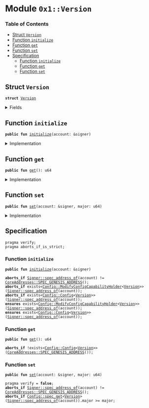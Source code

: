 
<a name="0x1_Version"></a>

# Module `0x1::Version`

### Table of Contents

-  [Struct `Version`](#0x1_Version_Version)
-  [Function `initialize`](#0x1_Version_initialize)
-  [Function `get`](#0x1_Version_get)
-  [Function `set`](#0x1_Version_set)
-  [Specification](#0x1_Version_Specification)
    -  [Function `initialize`](#0x1_Version_Specification_initialize)
    -  [Function `get`](#0x1_Version_Specification_get)
    -  [Function `set`](#0x1_Version_Specification_set)



<a name="0x1_Version_Version"></a>

## Struct `Version`



<pre><code><b>struct</b> <a href="#0x1_Version">Version</a>
</code></pre>



<details>
<summary>Fields</summary>


<dl>
<dt>
<code>major: u64</code>
</dt>
<dd>

</dd>
</dl>


</details>

<a name="0x1_Version_initialize"></a>

## Function `initialize`



<pre><code><b>public</b> <b>fun</b> <a href="#0x1_Version_initialize">initialize</a>(account: &signer)
</code></pre>



<details>
<summary>Implementation</summary>


<pre><code><b>public</b> <b>fun</b> <a href="#0x1_Version_initialize">initialize</a>(account: &signer) {
    <b>assert</b>(<a href="Signer.md#0x1_Signer_address_of">Signer::address_of</a>(account) == <a href="CoreAddresses.md#0x1_CoreAddresses_GENESIS_ADDRESS">CoreAddresses::GENESIS_ADDRESS</a>(), <a href="ErrorCode.md#0x1_ErrorCode_ENOT_GENESIS_ACCOUNT">ErrorCode::ENOT_GENESIS_ACCOUNT</a>());

    <a href="Config.md#0x1_Config_publish_new_config">Config::publish_new_config</a>&lt;<a href="#0x1_Version_Version">Self::Version</a>&gt;(
        account,
        <a href="#0x1_Version">Version</a> { major: 1 },
    );
}
</code></pre>



</details>

<a name="0x1_Version_get"></a>

## Function `get`



<pre><code><b>public</b> <b>fun</b> <a href="#0x1_Version_get">get</a>(): u64
</code></pre>



<details>
<summary>Implementation</summary>


<pre><code><b>public</b> <b>fun</b> <a href="#0x1_Version_get">get</a>():u64{
    <b>let</b> version = <a href="Config.md#0x1_Config_get_by_address">Config::get_by_address</a>&lt;<a href="#0x1_Version_Version">Self::Version</a>&gt;(<a href="CoreAddresses.md#0x1_CoreAddresses_GENESIS_ADDRESS">CoreAddresses::GENESIS_ADDRESS</a>());
    version.major
}
</code></pre>



</details>

<a name="0x1_Version_set"></a>

## Function `set`



<pre><code><b>public</b> <b>fun</b> <a href="#0x1_Version_set">set</a>(account: &signer, major: u64)
</code></pre>



<details>
<summary>Implementation</summary>


<pre><code><b>public</b> <b>fun</b> <a href="#0x1_Version_set">set</a>(account: &signer, major: u64) {
    <b>assert</b>(<a href="Signer.md#0x1_Signer_address_of">Signer::address_of</a>(account) == <a href="CoreAddresses.md#0x1_CoreAddresses_GENESIS_ADDRESS">CoreAddresses::GENESIS_ADDRESS</a>(), <a href="ErrorCode.md#0x1_ErrorCode_ENOT_GENESIS_ACCOUNT">ErrorCode::ENOT_GENESIS_ACCOUNT</a>());
    <b>let</b> old_config = <a href="Config.md#0x1_Config_get">Config::get</a>&lt;<a href="#0x1_Version_Version">Self::Version</a>&gt;(account);

    <b>assert</b>(
        old_config.major &lt; major,
        25
    );

    <a href="Config.md#0x1_Config_set">Config::set</a>&lt;<a href="#0x1_Version_Version">Self::Version</a>&gt;(
        account,
        <a href="#0x1_Version">Version</a> { major }
    );
}
</code></pre>



</details>

<a name="0x1_Version_Specification"></a>

## Specification



<pre><code>pragma verify;
pragma aborts_if_is_strict;
</code></pre>



<a name="0x1_Version_Specification_initialize"></a>

### Function `initialize`


<pre><code><b>public</b> <b>fun</b> <a href="#0x1_Version_initialize">initialize</a>(account: &signer)
</code></pre>




<pre><code><b>aborts_if</b> <a href="Signer.md#0x1_Signer_spec_address_of">Signer::spec_address_of</a>(account) != <a href="CoreAddresses.md#0x1_CoreAddresses_SPEC_GENESIS_ADDRESS">CoreAddresses::SPEC_GENESIS_ADDRESS</a>();
<b>aborts_if</b> exists&lt;<a href="Config.md#0x1_Config_ModifyConfigCapabilityHolder">Config::ModifyConfigCapabilityHolder</a>&lt;<a href="#0x1_Version">Version</a>&gt;&gt;(<a href="Signer.md#0x1_Signer_spec_address_of">Signer::spec_address_of</a>(account));
<b>aborts_if</b> exists&lt;<a href="Config.md#0x1_Config_Config">Config::Config</a>&lt;<a href="#0x1_Version">Version</a>&gt;&gt;(<a href="Signer.md#0x1_Signer_spec_address_of">Signer::spec_address_of</a>(account));
<b>ensures</b> exists&lt;<a href="Config.md#0x1_Config_ModifyConfigCapabilityHolder">Config::ModifyConfigCapabilityHolder</a>&lt;<a href="#0x1_Version">Version</a>&gt;&gt;(<a href="Signer.md#0x1_Signer_spec_address_of">Signer::spec_address_of</a>(account));
<b>ensures</b> exists&lt;<a href="Config.md#0x1_Config_Config">Config::Config</a>&lt;<a href="#0x1_Version">Version</a>&gt;&gt;(<a href="Signer.md#0x1_Signer_spec_address_of">Signer::spec_address_of</a>(account));
</code></pre>



<a name="0x1_Version_Specification_get"></a>

### Function `get`


<pre><code><b>public</b> <b>fun</b> <a href="#0x1_Version_get">get</a>(): u64
</code></pre>




<pre><code><b>aborts_if</b> !exists&lt;<a href="Config.md#0x1_Config_Config">Config::Config</a>&lt;<a href="#0x1_Version">Version</a>&gt;&gt;(<a href="CoreAddresses.md#0x1_CoreAddresses_SPEC_GENESIS_ADDRESS">CoreAddresses::SPEC_GENESIS_ADDRESS</a>());
</code></pre>



<a name="0x1_Version_Specification_set"></a>

### Function `set`


<pre><code><b>public</b> <b>fun</b> <a href="#0x1_Version_set">set</a>(account: &signer, major: u64)
</code></pre>




<pre><code>pragma verify = <b>false</b>;
<b>aborts_if</b> <a href="Signer.md#0x1_Signer_spec_address_of">Signer::spec_address_of</a>(account) != <a href="CoreAddresses.md#0x1_CoreAddresses_SPEC_GENESIS_ADDRESS">CoreAddresses::SPEC_GENESIS_ADDRESS</a>();
<b>aborts_if</b> <a href="Config.md#0x1_Config_spec_get">Config::spec_get</a>&lt;<a href="#0x1_Version">Version</a>&gt;(<a href="Signer.md#0x1_Signer_spec_address_of">Signer::spec_address_of</a>(account)).major &gt;= major;
</code></pre>
